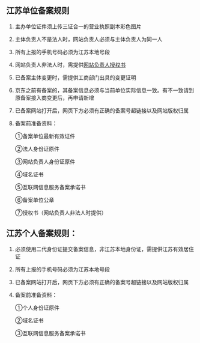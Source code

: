 ## 江苏单位备案规则

1. 主办单位证件须上传三证合一的营业执照副本彩色图片

2. 主体负责人不是法人时，网站负责人必须与主体负责人为同一人

3. 所有上报的手机号码必须为江苏本地号段

4. 网站负责人非法人时，需提供[网站负责人授权书](https://badownload.s3.cn-north-1.jdcloud-oss.com/buchongziliao/jiangsu/jiangsushouquanshu.doc)

4. 已备案主体变更时，需提供工商部门出具的变更证明

5. 京东之前有备案的，其备案信息必须与当前单位实际信息一致。有不一致请到原备案接入商变更后，再申请新增

6. 已备案网站打开后，网页下方必须有正确的备案号超链接以及网站版权归属

7. 备案前准备资料：

   ①备案单位最新有效证件

   ②法人身份证原件

   ③网站负责人身份证原件
   
   ④域名证书
   
   ⑤互联网信息服务备案承诺书

   ⑥备案单位公章
   
   ⑦授权书（网站负责人非法人时提供）


## 江苏个人备案规则：

1. 必须使用二代身份证提交备案信息，非江苏本地身份证，需提供江苏有效居住证

2. 所有上报的手机号码必须为江苏本地号段

3. 已备案网站打开后，网页下方必须有正确的备案号超链接以及网站版权归属

5. 备案前准备资料：

   ①个人身份证原件
   
   ②域名证书
   
   ③互联网信息服务备案承诺书

  
